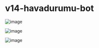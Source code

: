 # v14-havadurumu-bot

![image](https://cdn.discordapp.com/attachments/1102575677837934722/1203375979477737535/image.png?ex=65d0de37&is=65be6937&hm=fea165a26234ad831beeccfb001678934ee7f1cca98e00702c3bc2e2be4eccf3&)


![image](https://cdn.discordapp.com/attachments/1102575677837934722/1203375950276988928/image.png?ex=65d0de30&is=65be6930&hm=a940dfcea07f3bebb633f41ab5e98a42d9a9e3e15335d0d1d4901ef47de65f23&)

![image](https://cdn.discordapp.com/attachments/1102575677837934722/1203376146138406944/image.png?ex=65d0de5e&is=65be695e&hm=837095581fd3a901b7f516a64d8932e8905996a28cad07b65e3bc23faa4d35c0&)
